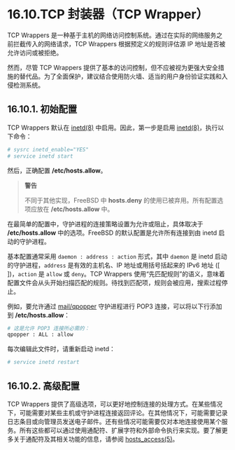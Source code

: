# 16.10.TCP 封装器（TCP Wrapper）

TCP Wrappers 是一种基于主机的网络访问控制系统。通过在实际的网络服务之前拦截传入的网络请求，TCP Wrappers 根据预定义的规则评估源 IP 地址是否被允许访问或被拒绝。

然而，尽管 TCP Wrappers 提供了基本的访问控制，但不应被视为更强大安全措施的替代品。为了全面保护，建议结合使用防火墙、适当的用户身份验证实践和入侵检测系统。

## 16.10.1. 初始配置

TCP Wrappers 默认在 [inetd(8)](https://man.freebsd.org/cgi/man.cgi?query=inetd&sektion=8&format=html) 中启用。因此，第一步是启用 [inetd(8)](https://man.freebsd.org/cgi/man.cgi?query=inetd&sektion=8&format=html)，执行以下命令：

```sh
# sysrc inetd_enable="YES"
# service inetd start
```

然后，正确配置 **/etc/hosts.allow**。

>**警告**
>
> 不同于其他实现，FreeBSD 中 **hosts.deny** 的使用已被弃用。所有配置选项应放在 **/etc/hosts.allow** 中。

在最简单的配置中，守护进程的连接策略设置为允许或阻止，具体取决于 **/etc/hosts.allow** 中的选项。FreeBSD 的默认配置是允许所有连接到由 inetd 启动的守护进程。

基本配置通常采用 `daemon : address : action` 形式，其中 `daemon` 是 inetd 启动的守护进程，`address` 是有效的主机名、IP 地址或用括号括起来的 IPv6 地址 ([ ])，`action` 是 `allow` 或 `deny`。TCP Wrappers 使用“先匹配规则”的语义，意味着配置文件会从头开始扫描匹配的规则。待找到匹配项，规则会被应用，搜索过程停止。

例如，要允许通过 [mail/qpopper](https://cgit.freebsd.org/ports/tree/mail/qpopper/) 守护进程进行 POP3 连接，可以将以下行添加到 **/etc/hosts.allow**：

```sh
# 这是允许 POP3 连接所必需的：
qpopper : ALL : allow
```

每次编辑此文件时，请重新启动 inetd：

```sh
# service inetd restart
```

## 16.10.2. 高级配置

TCP Wrappers 提供了高级选项，可以更好地控制连接的处理方式。在某些情况下，可能需要对某些主机或守护进程连接返回评论。在其他情况下，可能需要记录日志条目或向管理员发送电子邮件。还有些情况可能需要仅对本地连接使用某个服务。所有这些都可以通过使用通配符、扩展字符和外部命令执行来实现。要了解更多关于通配符及其相关功能的信息，请参阅 [hosts_access(5)](https://man.freebsd.org/cgi/man.cgi?query=hosts_access&sektion=5&format=html)。
